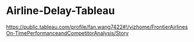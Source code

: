 # Airline-Delay-Tableau

https://public.tableau.com/profile/fan.wang7422#!/vizhome/FrontierAirlinesOn-TimePerformanceandCompetitorAnalysis/Story
